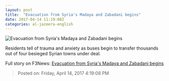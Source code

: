 ```yaml
---
layout: post
title:  "Evacuation from Syria's Madaya and Zabadani begins"
date: 2017-04-14 11:19:08Z
categories: al-jazeera-english
---
```


![Evacuation from Syria's Madaya and Zabadani begins](http://www.aljazeera.com/mritems/Images/2017/4/14/e66844b9bce74ab9a1fe1f19c5ff3990_18.jpg)

Residents tell of trauma and anxiety as buses begin to transfer thousands out of four besieged Syrian towns under deal.


Full story on F3News: [Evacuation from Syria's Madaya and Zabadani begins](http://www.f3nws.com/n/HUaAqH)

> Posted on: Friday, April 14, 2017 4:19:08 PM
